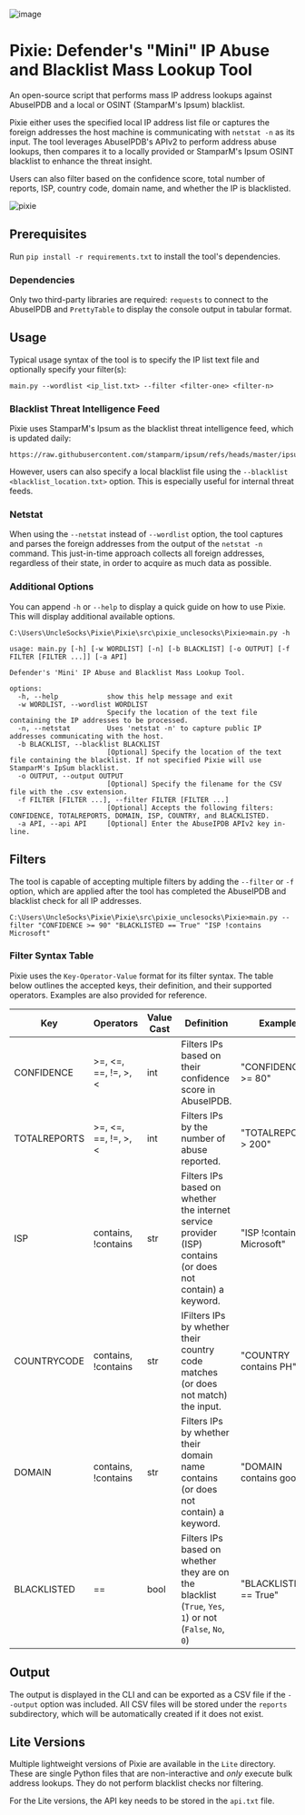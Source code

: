 ![image](https://github.com/user-attachments/assets/8c4a767e-a73b-4e51-b682-987fe7c7aaee)

# Pixie: Defender's "Mini" IP Abuse and Blacklist Mass Lookup Tool


An open-source script that performs mass IP address lookups against AbuseIPDB and a local or OSINT (StamparM's Ipsum) blacklist.

Pixie either uses the specified local IP address list file or captures the foreign addresses the host machine is communicating with `netstat -n` as its input. The tool leverages AbuseIPDB's APIv2 to perform address abuse lookups, then compares it to a locally provided or StamparM's Ipsum OSINT blacklist to enhance the threat insight.

Users can also filter based on the confidence score, total number of reports, ISP, country code, domain name, and whether the IP is blacklisted.

![pixie](https://github.com/user-attachments/assets/0a4c7518-51e9-41b1-94ba-9f1a80a3f5b9)

## Prerequisites

Run `pip install -r requirements.txt` to install the tool's dependencies.

### Dependencies

Only two third-party libraries are required: `requests` to connect to the AbuseIPDB and `PrettyTable` to display the console output in tabular format.

## Usage
Typical usage syntax of the tool is to specify the IP list text file and optionally specify your filter(s):
```
main.py --wordlist <ip_list.txt> --filter <filter-one> <filter-n>
```

### Blacklist Threat Intelligence Feed
Pixie uses StamparM's Ipsum as the blacklist threat intelligence feed, which is updated daily: 
```
https://raw.githubusercontent.com/stamparm/ipsum/refs/heads/master/ipsum.txt
```
However, users can also specify a local blacklist file using the `--blacklist <blacklist_location.txt>` option. This is especially useful for internal threat feeds.

### Netstat
When using the `--netstat` instead of `--wordlist` option, the tool captures and parses the foreign addresses from the output of the `netstat -n` command. This just-in-time approach collects all foreign addresses, regardless of their state, in order to acquire as much data as possible.

### Additional Options
You can append `-h` or `--help` to display a quick guide on how to use Pixie. This will display additional available options.
```
C:\Users\UncleSocks\Pixie\Pixie\src\pixie_unclesocks\Pixie>main.py -h

usage: main.py [-h] [-w WORDLIST] [-n] [-b BLACKLIST] [-o OUTPUT] [-f FILTER [FILTER ...]] [-a API]

Defender's 'Mini' IP Abuse and Blacklist Mass Lookup Tool.

options:
  -h, --help            show this help message and exit
  -w WORDLIST, --wordlist WORDLIST
                        Specify the location of the text file containing the IP addresses to be processed.
  -n, --netstat         Uses 'netstat -n' to capture public IP addresses communicating with the host.
  -b BLACKLIST, --blacklist BLACKLIST
                        [Optional] Specify the location of the text file containing the blacklist. If not specified Pixie will use StamparM's IpSum blacklist.
  -o OUTPUT, --output OUTPUT
                        [Optional] Specify the filename for the CSV file with the .csv extension.
  -f FILTER [FILTER ...], --filter FILTER [FILTER ...]
                        [Optional] Accepts the following filters: CONFIDENCE, TOTALREPORTS, DOMAIN, ISP, COUNTRY, and BLACKLISTED.
  -a API, --api API     [Optional] Enter the AbuseIPDB APIv2 key in-line.
```

## Filters
The tool is capable of accepting multiple filters by adding the `--filter` or `-f` option, which are applied after the tool has completed the AbuseIPDB and blacklist check for all IP addresses. 

```
C:\Users\UncleSocks\Pixie\Pixie\src\pixie_unclesocks\Pixie>main.py --filter "CONFIDENCE >= 90" "BLACKLISTED == True" "ISP !contains Microsoft"
```

### Filter Syntax Table

Pixie uses the `Key-Operator-Value` format for its filter syntax. The table below outlines the accepted keys, their definition, and their supported operators. Examples are also provided for reference.

| Key | Operators | Value Cast | Definition | Example |
| ---------- | -------------------- | --- | ----------------------------------------| ------------------ |
| CONFIDENCE | >=, <=, ==, !=, >, < | int | Filters IPs based on their confidence score in AbuseIPDB. | "CONFIDENCE >= 80" |
| TOTALREPORTS | >=, <=, ==, !=, >, < | int | Filters IPs by the number of abuse reported. |"TOTALREPORTS > 200" |
| ISP | contains, !contains | str | Filters IPs based on whether the internet service provider (ISP) contains (or does not contain) a keyword. | "ISP !contains Microsoft" |
| COUNTRYCODE | contains, !contains | str | IFilters IPs by whether their country code matches (or does not match) the input. | "COUNTRY contains PH" |
| DOMAIN | contains, !contains | str | Filters IPs by whether their domain name contains (or does not contain) a keyword. | "DOMAIN contains google" |
| BLACKLISTED | == | bool | Filters IPs based on whether they are on the blacklist (`True`, `Yes`, `1`) or not (`False`, `No`, `0`) | "BLACKLISTED == True" |

## Output
The output is displayed in the CLI and can be exported as a CSV file if the `--output` option was included. All CSV files will be stored under the `reports` subdirectory, which will be automatically created if it does not exist.


## Lite Versions
Multiple lightweight versions of Pixie are available in the `Lite` directory. These are single Python files that are non-interactive and _only_ execute bulk address lookups. They do not perform blacklist checks nor filtering.

For the Lite versions, the API key needs to be stored in the `api.txt` file.
